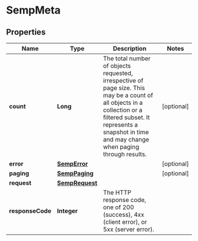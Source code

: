 
# SempMeta

## Properties
Name | Type | Description | Notes
------------ | ------------- | ------------- | -------------
**count** | **Long** | The total number of objects requested, irrespective of page size. This may be a count of all objects in a collection or a filtered subset. It represents a snapshot in time and may change when paging through results. |  [optional]
**error** | [**SempError**](SempError.md) |  |  [optional]
**paging** | [**SempPaging**](SempPaging.md) |  |  [optional]
**request** | [**SempRequest**](SempRequest.md) |  | 
**responseCode** | **Integer** | The HTTP response code, one of 200 (success), 4xx (client error), or 5xx (server error). | 



